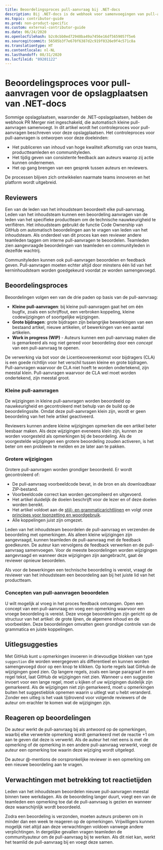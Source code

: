```yaml
---
title: Beoordelingsproces pull-aanvraag bij .NET-docs
description: Bij .NET-docs is de webhook voor samenvoegingen van pull-aanvragen niet ingeschakeld. In dit artikel wordt het proces voor pull-aanvragen beschreven voor deze opslagplaatsen
ms.topic: contributor-guide
ms.prod: non-product-specific
ms.custom: external-contributor-guide
ms.date: 06/24/2020
ms.openlocfilehash: b2c0cbb0ed72948ba49a7456e16df5659057f5e6
ms.sourcegitcommit: 56505b3f7e670f6387d2c919f0326e9f4c571c8a
ms.translationtype: HT
ms.contentlocale: nl-NL
ms.lasthandoff: 08/31/2020
ms.locfileid: "89201122"
---
```

# <a name="pull-request-review-process-for-the-net-docs-repositories"></a>Beoordelingsproces voor pull-aanvragen voor de opslagplaatsen van .NET-docs

Sommige opslagplaatsen, waaronder de .NET-opslagplaatsen, hebben de webhook PR Merger niet ingeschakeld, die automatisch kleine pull-aanvragen samenvoegt. In dit artikel wordt het controleproces voor pull-aanvragen beschreven voor deze opslagplaatsen. Het controleproces voor pull-aanvragen is ontworpen voor deze doeleinden:

- Het publiceren van inhoud van hoge kwaliteit afkomstig van onze teams, productteamleden en communityleden.
- Het tijdig geven van consistente feedback aan auteurs waarop zij actie kunnen ondernemen.
- Het op gang brengen van een gesprek tussen auteurs en reviewers.

De processen blijven zich ontwikkelen naarmate teams innoveren en het platform wordt uitgebreid.

## <a name="reviewers"></a>Reviewers

Een van de leden van het inhoudsteam beoordeelt elke pull-aanvraag. Leden van het inhoudsteam kunnen een beoordeling aanvragen van de leden van het specifieke productteam om de technische nauwkeurigheid te verifiëren. Het inhoudsteam gebruikt de functie Code Ownership van GitHub om automatisch beoordelingen aan te vragen van leden van het inhoudsteam. Als onderdeel van dit proces kan een reviewer andere teamleden taggen om interne pull-aanvragen te beoordelen. Teamleden zien aangevraagde beoordelingen van teamleden en communityleden in dezelfde wachtrij.

Communityleden kunnen ook pull-aanvragen beoordelen en feedback geven. Pull-aanvragen moeten echter altijd door minstens één lid van het kerninhoudsteam worden goedgekeurd voordat ze worden samengevoegd.

## <a name="review-process"></a>Beoordelingsproces

Beoordelingen volgen een van de drie paden op basis van de pull-aanvraag:

- **Kleine pull-aanvragen**: bij kleine pull-aanvragen gaat het om één bugfix, zoals een schrijffout, een verbroken koppeling, kleine codewijzigingen of soortgelijke wijzigingen.
- **Grote bijdragen**: grote bijdragen zijn belangrijke bewerkingen van een bestaand artikel, nieuwe artikelen, of bewerkingen van een aantal artikelen.
- **Work in progress (WIP)** - Auteurs kunnen een pull-aanvraag maken die is gemarkeerd als nog niet gereed voor beoordeling door een *concept* van een pull-aanvraag te openen.

De verwerking via bot voor de Licentieovereenkomst voor bijdragers (CLA) is een goede richtlijn voor het verschil tussen kleine en grote bijdragen. Pull-aanvragen waarvoor de CLA niet hoeft te worden ondertekend, zijn meestal klein. Pull-aanvragen waarvoor de CLA wel moet worden ondertekend, zijn meestal groot.

### <a name="small-prs"></a>Kleine pull-aanvragen

De wijzigingen in kleine pull-aanvragen worden beoordeeld op nauwkeurigheid en gecontroleerd met behulp van de build op de beoordelingssite. Omdat deze pull-aanvragen klein zijn, wordt er geen beoordeling van het hele artikel geactiveerd. 

Reviewers kunnen andere kleine wijzigingen opmerken die een artikel beter leesbaar maken. Als deze wijzigingen eveneens klein zijn, kunnen ze worden voorgesteld als opmerkingen bij de beoordeling. Als de voorgestelde wijzigingen een grotere beoordeling zouden activeren, is het beter om een probleem te melden en ze later aan te pakken. 

### <a name="larger-changes"></a>Grotere wijzigingen

Grotere pull-aanvragen worden grondiger beoordeeld. Er wordt gecontroleerd of:

- De pull-aanvraag voorbeeldcode bevat, in de bron en als downloadbaar ZIP-bestand.
- Voorbeeldcode correct kan worden gecompileerd en uitgevoerd.
- Het artikel duidelijk de doelen beschrijft voor de lezer en of deze doelen worden bereikt.
- Het artikel voldoet aan de [stijl- en grammaticarichtlijnen](dotnet-style-guide.md) en volgt onze [principes voor toonzetting en woordgebruik](dotnet-voice-tone.md).
- Alle koppelingen juist zijn omgezet.

Leden van het inhoudsteam beoordelen de pull-aanvraag en verzenden de beoordeling met opmerkingen. Als alleen kleine wijzigingen zijn aangevraagd, kunnen teamleden de pull-aanvraag met de feedback goedkeuren. De auteur kan vervolgens de feedback verwerken en de pull-aanvraag samenvoegen. Voor de meeste beoordelingen worden wijzigingen aangevraagd en wanneer deze wijzigingen zijn aangebracht, gaat de reviewer opnieuw beoordelen.

Als voor de bewerkingen een technische beoordeling is vereist, vraagt de reviewer van het inhoudsteam een beoordeling aan bij het juiste lid van het productteam.

### <a name="review-draft-pull-requests"></a>Concepten van pull-aanvragen beoordelen

U wilt mogelijk al vroeg in het proces feedback ontvangen. Open een concept van een pull-aanvraag en voeg een opmerking waarvoor een vroege beoordeling is vereist. Deze vroege beoordelingen zijn gericht op de structuur van het artikel: de grote lijnen, de algemene inhoud en de voorbeelden. Deze beoordelingen omvatten geen grondige controle van de grammatica en juiste koppelingen.

## <a name="explain-suggestions"></a>Uitlegsuggesties

Met GitHub kunt u opmerkingen invoeren in drievoudige blokken van type `suggestion` die worden weergegeven als differentieel en kunnen worden samengevoegd door op een knop te klikken. Op korte regels laat GitHub de wijzigingen goed zien. Op langere regels, zoals een lange paragraaf in een regel tekst, laat GitHub de wijzigingen niet zien. Wanneer u een suggestie invoert voor een lange regel, moet u kijken of uw wijzigingen duidelijk zijn gemarkeerd. Als de wijzigingen niet zijn gemarkeerd, moet u opmerkingen buiten het suggestieblok opnemen waarin u uitlegt wat u hebt veranderd. Zonder een uitleg is het vaak tijdrovend voor volgende reviewers of de auteur om erachter te komen wat de wijzigingen zijn.

## <a name="respond-to-reviews"></a>Reageren op beoordelingen

De auteur werkt de pull-aanvraag bij als antwoord op de opmerkingen, waarbij elke verwerkte opmerking wordt gemarkeerd met de reactie +1 om aan te geven dat deze is verwerkt. Als de auteur het niet eens is met de opmerking of de opmerking in een andere pull-aanvraag verwerkt, voegt de auteur een opmerking toe waarin deze wijziging wordt uitgelegd.

De auteur @-mentions de oorspronkelijke reviewer in een opmerking om een nieuwe beoordeling aan te vragen. 

## <a name="response-time-expectations"></a>Verwachtingen met betrekking tot reactietijden

Leden van het inhoudsteam beoordelen nieuwe pull-aanvragen meestal binnen twee werkdagen. Als de beoordeling langer duurt, voegt een van de teamleden een opmerking toe dat de pull-aanvraag is gezien en wanneer deze waarschijnlijk wordt beoordeeld.

Zodra een beoordeling is verzonden, moeten auteurs proberen om in minder dan een week te reageren op de opmerkingen. Vrijwilligers kunnen mogelijk niet altijd aan deze verwachtingen voldoen vanwege andere verplichtingen. In dergelijke gevallen vragen teamleden de communityauteur om de pull-aanvraag bij te werken. Als dit niet kan, werkt het teamlid de pull-aanvraag bij en voegt deze samen.
